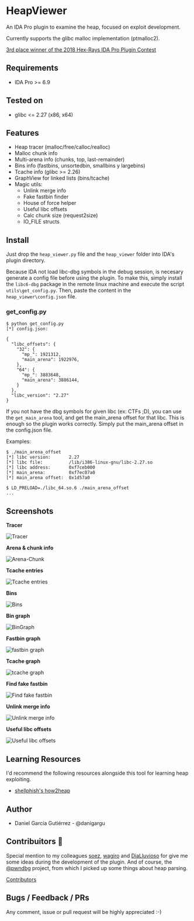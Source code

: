 # HeapViewer

An IDA Pro plugin to examine the heap, focused on exploit development.

Currently supports the glibc malloc implementation (ptmalloc2).

[3rd place winner of the 2018 Hex-Rays IDA Pro Plugin Contest](https://www.hex-rays.com/contests/2018/index.shtml)


## Requirements

* IDA Pro >= 6.9

## Tested on

* glibc <= 2.27 (x86, x64)

## Features

* Heap tracer (malloc/free/calloc/realloc)
* Malloc chunk info
* Multi-arena info (chunks, top, last-remainder)
* Bins info (fastbins, unsortedbin, smallbins y largebins)
* Tcache info (glibc >= 2.26)
* GraphView for linked lists (bins/tcache)
* Magic utils:
  * Unlink merge info
  * Fake fastbin finder
  * House of force helper
  * Useful libc offsets
  * Calc chunk size (request2size)
  * IO_FILE structs

## Install

Just drop the `heap_viewer.py` file and the `heap_viewer` folder into IDA's plugin directory.

Because IDA not load libc-dbg symbols in the debug session, is necesary generate a config file before using the plugin. To make this, simply install the `libc6-dbg` package in the remote linux machine and execute the script `utils\get_config.py`. Then, paste the content in the `heap_viewer\config.json` file.


### get_config.py
```
$ python get_config.py
[*] config.json:

{
  "libc_offsets": {
    "32": {
      "mp_": 1921312,
      "main_arena": 1922976,
    },
    "64": {
      "mp_": 3883648,
      "main_arena": 3886144,
    }
  },
  "libc_version": "2.27"
}
```

If you not have the dbg symbols for given libc (ex: CTFs ;D), you can use the `get_main_arena` tool, and get the main_arena offset for that libc. This is enough so the plugin works correctly. Simply put the main_arena offset in the config.json file.

Examples:

```
$ ./main_arena_offset
[*] libc version:       2.27
[*] libc file:          /lib/i386-linux-gnu/libc-2.27.so
[*] libc address:       0xf7ceb000
[*] main_arena:         0xf7ec07a0
[*] main_arena offset:  0x1d57a0

$ LD_PRELOAD=./libc_64.so.6 ./main_arena_offset
...
```

## Screenshots

**Tracer**

![Tracer](https://user-images.githubusercontent.com/1675387/39698165-fe882786-51f3-11e8-847a-18a5b40a6be2.png)

**Arena & chunk info**

![Arena-Chunk](https://user-images.githubusercontent.com/1675387/39698203-2ba59370-51f4-11e8-9b66-c3dfaafadba3.png)

**Tcache entries**

![Tcache entries](https://user-images.githubusercontent.com/1675387/39698220-4c3d3e94-51f4-11e8-8aea-ef9182c8910f.png)

**Bins**

![Bins](https://user-images.githubusercontent.com/1675387/39698914-19bf9db0-51f7-11e8-97f4-82ddf84b7e0e.png)

**Bin graph**

![BinGraph](https://user-images.githubusercontent.com/1675387/39698795-97abbd90-51f6-11e8-8cbc-475b5e623894.png)


**Fastbin graph**

![fastbin graph](https://user-images.githubusercontent.com/1675387/39918437-b5e49562-5510-11e8-8437-86da11eb466f.png)


**Tcache graph**

![tcache graph](https://user-images.githubusercontent.com/1675387/39926350-3dbbc7e4-552f-11e8-99f9-72e5dd99d421.png)


**Find fake fastbin**

![Find fake fastbin](https://user-images.githubusercontent.com/1675387/39698662-f661b11a-51f5-11e8-8796-c852252bd75a.png)


**Unlink merge info**

![Unlink merge info](https://user-images.githubusercontent.com/1675387/39699039-b2740870-51f7-11e8-9e61-ca9407af1793.png)


**Useful libc offsets**

![Useful libc offsets](https://user-images.githubusercontent.com/1675387/39698577-b1d40b56-51f5-11e8-8ef8-7711bc2efd32.png)


## Learning Resources

I'd recommend the following resources alongside this tool for learning heap exploiting.

* [shellphish's how2heap](https://github.com/shellphish/how2heap)

## Author

* Daniel García Gutiérrez - @danigargu

## Contribuitors :beer:

Special mention to my colleagues [soez][soez], [wagiro][wagiro] and [DiaLluvioso][DiaLluvioso] for give me some ideas during the development of the plugin. And of course, the [@pwndbg](https://github.com/pwndbg/pwndbg/) project, from which I picked up some things about heap parsing.

[Contributors](https://github.com/danigargu/heap-viewer/graphs/contributors)

[soez]: https://twitter.com/javierprtd
[wagiro]: https://twitter.com/egarme
[DiaLluvioso]: https://twitter.com/Manuelbp01

## Bugs / Feedback / PRs

Any comment, issue or pull request will be highly appreciated :-)

